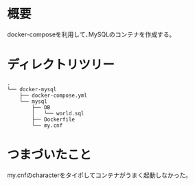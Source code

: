 # 概要

docker-composeを利用して､MySQLのコンテナを作成する｡

# ディレクトリツリー

```
.
└── docker-mysql
    ├── docker-compose.yml
    └── mysql
        ├── DB
        │   └── world.sql
        ├── Dockerfile
        └── my.cnf
```

# つまづいたこと

my.cnfのcharacterをタイポしてコンテナがうまく起動しなかった｡
